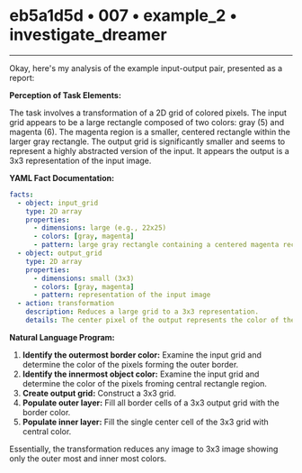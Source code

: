 # eb5a1d5d • 007 • example_2 • investigate_dreamer

---
Okay, here's my analysis of the example input-output pair, presented as a report:

**Perception of Task Elements:**

The task involves a transformation of a 2D grid of colored pixels. The input grid appears to be a large rectangle composed of two colors: gray (5) and magenta (6).  The magenta region is a smaller, centered rectangle within the larger gray rectangle. The output grid is significantly smaller and seems to represent a highly abstracted version of the input. It appears the output is a 3x3 representation of the input image.

**YAML Fact Documentation:**



```yaml
facts:
  - object: input_grid
    type: 2D array
    properties:
      - dimensions: large (e.g., 22x25)
      - colors: [gray, magenta]
      - pattern: large gray rectangle containing a centered magenta rectangle
  - object: output_grid
    type: 2D array
    properties:
      - dimensions: small (3x3)
      - colors: [gray, magenta]
      - pattern: representation of the input image
  - action: transformation
    description: Reduces a large grid to a 3x3 representation.
    details: The center pixel of the output represents the color of the inner, centered region of the input, and output border has the same color as the input border.
```



**Natural Language Program:**

1.  **Identify the outermost border color:** Examine the input grid and determine the color of the pixels forming the outer border.
2.  **Identify the innermost object color:** Examine the input grid and determine the color of the pixels froming central rectangle region.
3.  **Create output grid:** Construct a 3x3 grid.
4.  **Populate outer layer:** Fill all border cells of a 3x3 output grid with the border color.
5.  **Populate inner layer:** Fill the single center cell of the 3x3 grid with central color.

Essentially, the transformation reduces any image to 3x3 image showing only the outer most and inner most colors.

